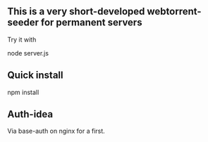 ## This is a very short-developed webtorrent-seeder for permanent servers

Try it with 
  
  node server.js
  
## Quick install

npm install

## Auth-idea 

Via base-auth on nginx for a first.

